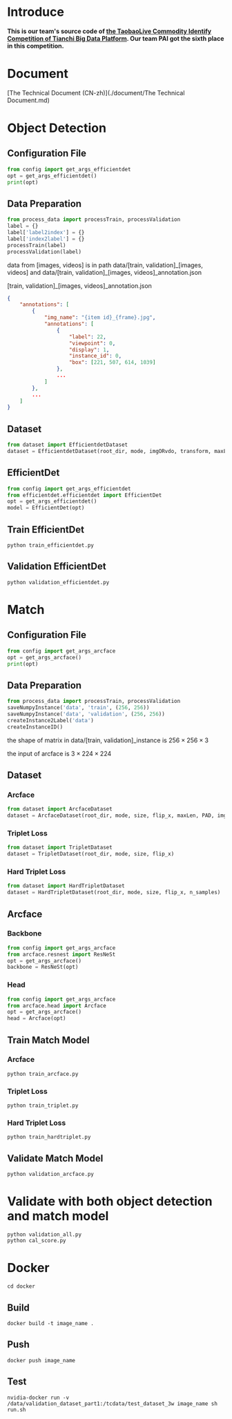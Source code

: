 # Introduce

**This is our team's source code of [the TaobaoLive Commodity Identify Competition of Tianchi Big Data Platform](https://tianchi.aliyun.com/competition/entrance/231772/introduction). Our team PAI got the sixth place in this competition.**

# Document

[The Technical Document (CN-zh)](./document/The Technical Document.md)

# Object Detection

## Configuration File
```python
from config import get_args_efficientdet
opt = get_args_efficientdet()
print(opt)
```
## Data Preparation
```python
from process_data import processTrain, processValidation
label = {}
label['label2index'] = {}
label['index2label'] = {}
processTrain(label)
processValidation(label)
```

data from [images, videos] is in path data/[train, validation]\_[images, videos] and data/[train, validation]\_[images, videos]\_annotation.json

[train, validation]\_[images, videos]\_annotation.json
```json
{
    "annotations": [
        {
            "img_name": "{item id}_{frame}.jpg",
            "annotations": [
                {
                    "label": 22,
                    "viewpoint": 0,
                    "display": 1,
                    "instance_id": 0,
                    "box": [221, 507, 614, 1039]
                },
                ...
            ]
        },
        ...
    ]
}
```
## Dataset
```python
from dataset import EfficientdetDataset
dataset = EfficientdetDataset(root_dir, mode, imgORvdo, transform, maxLen, PAD)
```
## EfficientDet
```python
from config import get_args_efficientdet
from efficientdet.efficientdet import EfficientDet
opt = get_args_efficientdet()
model = EfficientDet(opt)
```
## Train EfficientDet
```shell
python train_efficientdet.py
```

## Validation EfficientDet
```shell
python validation_efficientdet.py
```

# Match
## Configuration File
```python
from config import get_args_arcface
opt = get_args_arcface()
print(opt)
```
## Data Preparation
```python
from process_data import processTrain, processValidation
saveNumpyInstance('data', 'train', (256, 256))
saveNumpyInstance('data', 'validation', (256, 256))
createInstance2Label('data')
createInstanceID()
```

the shape of matrix in data/[train, validation]\_instance is $256\times256\times3$

the input of arcface is $3\times224\times224$

## Dataset
### Arcface
```python
from dataset import ArcfaceDataset
dataset = ArcfaceDataset(root_dir, mode, size, flip_x, maxLen, PAD, imgORvdo)
```

### Triplet Loss
```python
from dataset import TripletDataset
dataset = TripletDataset(root_dir, mode, size, flip_x)
```

### Hard Triplet Loss
```python
from dataset import HardTripletDataset
dataset = HardTripletDataset(root_dir, mode, size, flip_x, n_samples)
```

## Arcface
### Backbone
```python
from config import get_args_arcface
from arcface.resnest import ResNeSt
opt = get_args_arcface()
backbone = ResNeSt(opt)
```
### Head
```python
from config import get_args_arcface
from arcface.head import Arcface
opt = get_args_arcface()
head = Arcface(opt)
```

## Train Match Model
### Arcface
```shell
python train_arcface.py
```

### Triplet Loss
```shell
python train_triplet.py
```

### Hard Triplet Loss
```shell
python train_hardtriplet.py
```

## Validate Match Model
```shell
python validation_arcface.py
```

# Validate with both object detection and match model
```shell
python validation_all.py
python cal_score.py
```

# Docker
```shell
cd docker
```
## Build
```shell
docker build -t image_name .
```
## Push
```shell
docker push image_name
```

## Test
```shell
nvidia-docker run -v /data/validation_dataset_part1:/tcdata/test_dataset_3w image_name sh run.sh
```